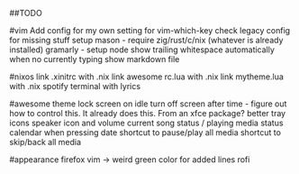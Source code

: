 ##TODO

#vim
Add config for my own setting for vim-which-key
check legacy config for missing stuff
setup mason - require zig/rust/c/nix (whatever is already installed)
gramarly - setup node
show trailing whitespace automatically when no currently typing
show markdown file

#nixos
link .xinitrc with .nix
link awesome rc.lua with .nix
link mytheme.lua with .nix
spotify terminal with lyrics

#awesome
theme
lock screen on idle
turn off screen after time - figure out how to control this. It already does this. From an xfce package?
better tray icons
speaker icon and volume
current song status / playing media status
calendar when pressing date
shortcut to pause/play all media
shortcut to skip/back all media

#appearance
firefox
vim -> weird green color for added lines
rofi
